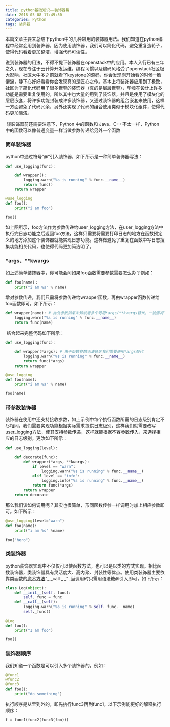 ```yaml
---
title: python基础知识——装饰器篇
date: 2018-05-08 17:49:50
categories: Python
tags: 装饰器
---
```


​	本篇文章主要来总结下python中的几种常用的装饰器用法。我们知道在python编程中经常会用到装饰器，因为使用装饰器，我们可以简化代码，避免重复造轮子，使得代码看着更加整洁，增强代码可读性。

​	说到装饰器的用法，不得不提下装饰器在openstack中的应用。本人入行已有三年之久，现在专注于云计算开发运维，编程习惯以及编码风格受了openstack社区极大影响，社区大牛多之前就看了keystone的源码，你会发现刚开始看的时候一脸懵逼，静下心好好看看你会发现真的是匠心之作。基本上将装饰器应用到了极致，社区为了简化代码用了很多嵌套的装饰器（真的是层层嵌套），毕竟在设计上许多功能是需要重复使用的，所以其中也大量的用到了装饰器，并且是使用了模块化的层层嵌套，将许多功能封装成许多装饰器，又通过装饰器的组合嵌套来使用，这样一方面避免了代码冗余，另外还实现了代码的组合使用类似于模块化组件，使得代码更加简洁。

​	谈装饰器前还需要注意下，Python 中的函数和 Java、C++不太一样，Python 中的函数可以像普通变量一样当做参数传递给另外一个函数

### 简单装饰器

python中通过符号”@“引入装饰器，如下所示是一种简单装饰器写法：

```python
def use_logging(func):

    def wrapper():
        logging.warn("%s is running" % func.__name__)
        return func()
    return wrapper

@use_logging
def foo():
    print("i am foo")

foo()
```

​	如上图所示，foo方法作为参数传递给user_logging方法，在user_logging方法中执行完日志功能之后返回foo方法，这样只需要将需要打印日志的地方在函数预定义的地方添加这个装饰器就能实现日志功能。这样做避免了重复在函数中写日志搜集功能相关代码，也使得代码更加简洁明了。

### *args、**kwargs

​	如上述简单装饰器中，你可能会问如果foo函数需要参数需要怎么办？例如：

```python
def foo(name)：
    print("i am %s" % name)
```

​	增对参数传递，我们只需将参数传递给wrapper函数，再由wrapper函数传递给foo函数即可。如下所示：

```python
def wrapper(name): # 此处参数如果未知或者多个可用*args/**kwargs替代，一般情况下我们使用*args/**kwargs
    logging.warn("%s is running" % func.__name__)
    return func(name)
```

​	结合起来完整代码如下所示：

```python
def use_logging(func):

    def wrapper(*args): # 由于函数参数无法确定我们需要使用*args替代
        logging.warn("%s is running" % func.__name__)
        return func(*args)
    return wrapper

@use_logging
def foo(name):
    print("i am %s" % name)

foo(name)
```

### 带参数装饰器

装饰器在使用中还支持接收参数，如上示例中每个执行函数所需的日志级别肯定不尽相同，我们需要实现功能根据实际需求提供日志级别，这样我们就需要改写user_logging方法，使其支持参数传递，这样就能根据不容参数传入，来选择相应的日志级别。更改如下所示：

```python
def use_logging(level):

    def decorate(func):
        def wrapper(*args, **kwargs):
            if level == "warn":
                logging.warn("%s is running" % func.__name__)
            elif level == "info":
                logging.info("%s is running" % func.__name__)
            return func(*args)
        return wrapper
    return decorate
```

那么我们该如何调用呢？其实也很简单，形同函数传参一样调用时加上相应参数即可。如下所示：

```python
@use_logging(level="warn")
def foo(name):
    print("i am %s" %name)
				
foo("hero")
```

### 类装饰器

python装饰器实现中不仅仅可以使函数方法，也可以是以类的方式实现。相比函数装饰器，类装饰器具有灵活度大、高内聚、封装性等优点。使用类装饰器主要依靠类函数的[魔术方法](http://pycoders-weekly-chinese.readthedocs.org/en/latest/issue6/a-guide-to-pythons-magic-methods.html)"_ _call _ _" ,当调用时只需用语法糖@引入即可，如下所示：

```python
class Log(object):
    def __init__(self, func):
        self._func = func
    def __call__(self):
        logging.warn("%s is running" % self._func.__name)
 		self._func()
 
@Log
def foo():
    print("I am foo")

foo()
```

### 装饰器顺序

我们知道一个函数是可以引入多个装饰器的，例如：

```python
@func1
@func2
@func3
def foo():
    print("do something")
```

执行顺序是从里到外的，即先执行func3再到func1。以下示例能更好的解释执行顺序：

```python
f = func1(func2(func3(foo)))
```

